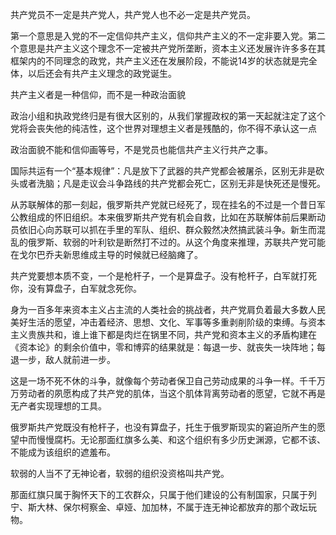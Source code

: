 共产党员不一定是共产党人，共产党人也不必一定是共产党员。

第一个意思是入党的不一定信仰共产主义，信仰共产主义的不一定非要入党。第二个意思是共产主义这个理念不一定被共产党所垄断，资本主义还发展许许多多在其框架内的不同理念的政党，共产主义还在发展阶段，不能说14岁的状态就是完全体，以后还会有共产主义理念的政党诞生。

共产主义者是一种信仰，而不是一种政治面貌



政治小组和执政党终归是有很大区别的，从我们掌握政权的第一天起就注定了这个党将会丧失他的纯洁性，这个世界对理想主义者是残酷的，你不得不承认这一点

政治面貌不能和信仰画等号，不是党员也能信共产主义行共产之事。



国际共运有一个“基本规律”：凡是放下了武器的共产党都会被屠杀，区别无非是砍头或者洗脑；凡是走议会斗争路线的共产党都会死亡，区别无非是快死还是慢死。

从苏联解体的那一刻起，俄罗斯共产党就已经死了，现在挂名的不过是一个昔日军公教组成的怀旧组织。本来俄罗斯共产党有机会自救，比如在苏联解体前后果断动员依旧心向苏联可以抓在手里的军队、组织、群众毅然决然搞武装斗争。新生而混乱的俄罗斯、软弱的叶利钦是断然打不过的。从这个角度来推理，苏联共产党可能在戈尔巴乔夫新思维成主导的时候就已经脑瘫了。

共产党要想本质不变，一个是枪杆子，一个是算盘子。没有枪杆子，白军就打死你，没有算盘子，白军就念死你。

身为一百多年来资本主义占主流的人类社会的挑战者，共产党肩负着最大多数人民美好生活的愿望，冲击着经济、思想、文化、军事等多重剥削阶级的束缚。与资本主义贵族共和，谁上谁下都是肉烂在锅里不同，共产党和资本主义的矛盾构建在《资本论》的剩余价值中，零和博弈的结果就是：每退一步、就丧失一块阵地；每退一步，敌人就前进一步。

这是一场不死不休的斗争，就像每个劳动者保卫自己劳动成果的斗争一样。千千万万劳动者的夙愿构成了共产党的肌体，当这个肌体背离劳动者的愿望，它就不再是无产者实现理想的工具。

俄罗斯共产党既没有枪杆子，也没有算盘子，托生于俄罗斯现实的窘迫所产生的愿望中而慢慢腐朽。无论那面红旗多么美、和这个组织有多少历史渊源，它都不该、不能成为该组织的遮羞布。

软弱的人当不了无神论者，软弱的组织没资格叫共产党。

那面红旗只属于胸怀天下的工农群众，只属于他们建设的公有制国家，只属于列宁、斯大林、保尔柯察金、卓娅、加加林，不属于连无神论都放弃的那个政坛玩物。